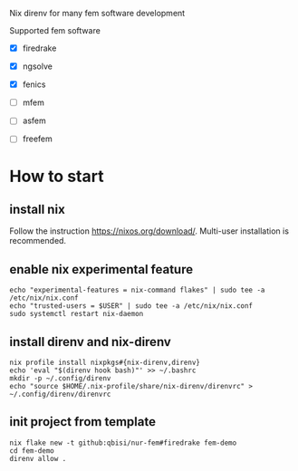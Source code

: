 Nix direnv for many fem software development

Supported fem software

- [x] firedrake
- [x] ngsolve
- [x] fenics
- [ ] mfem
- [ ] asfem
- [ ] freefem


# How to start
## install nix
Follow the instruction https://nixos.org/download/.
Multi-user installation is recommended.

## enable nix experimental feature
```
echo "experimental-features = nix-command flakes" | sudo tee -a /etc/nix/nix.conf
echo "trusted-users = $USER" | sudo tee -a /etc/nix/nix.conf
sudo systemctl restart nix-daemon
```

## install direnv and nix-direnv
```
nix profile install nixpkgs#{nix-direnv,direnv}
echo 'eval "$(direnv hook bash)"' >> ~/.bashrc
mkdir -p ~/.config/direnv
echo "source $HOME/.nix-profile/share/nix-direnv/direnvrc" > ~/.config/direnv/direnvrc
```

## init project from template
```
nix flake new -t github:qbisi/nur-fem#firedrake fem-demo
cd fem-demo
direnv allow .
```
